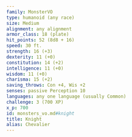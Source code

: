 ```yaml
---
family: MonsterVO
type: humanoid (any race)
size: Medium
alignment: any alignment
armor_class: 18 (plate)
hit_points: 52 (8d8 + 16)
speed: 30 ft.
strength: 16 (+3)
dexterity: 11 (+0)
constitution: 14 (+2)
intelligence: 11 (+0)
wisdom: 11 (+0)
charisma: 15 (+2)
saving_throws: Con +4, Wis +2
senses: passive Perception 10
languages: any one language (usually Common)
challenge: 3 (700 XP)
x_p: 700
id: monsters_vo.md#knight
title: Knight
alias: Chevalier
---
```


